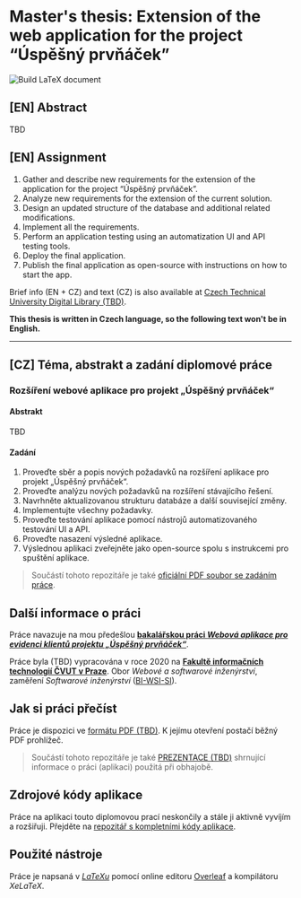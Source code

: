 # Master's thesis: Extension of the web application for the project “Úspěšný prvňáček”
![Build LaTeX document](https://github.com/rodlukas/masters-thesis/workflows/Build%20LaTeX%20document/badge.svg)
## [EN] Abstract
TBD

## [EN] Assignment
1. Gather and describe new requirements for the extension of the application for the project “Úspěšný prvňáček”.
2. Analyze new requirements for the extension of the current solution.
3. Design an updated structure of the database and additional related modifications.
4. Implement all the requirements.
5. Perform an application testing using an automatization UI and API testing tools.
6. Deploy the final application.
7. Publish the final application as open-source with instructions on how to start the app.

Brief info (EN + CZ) and text (CZ) is also available at [Czech Technical University Digital Library (TBD)](http://hdl.handle.net/).

**This thesis is written in Czech language, so the following text won't be in English.**

***
## [CZ] Téma, abstrakt a zadání diplomové práce
### Rozšíření webové aplikace pro projekt „Úspěšný prvňáček“
#### Abstrakt
TBD

#### Zadání
1. Proveďte sběr a popis nových požadavků na rozšíření aplikace pro projekt „Úspěšný prvňáček“.
2. Proveďte analýzu nových požadavků na rozšíření stávajícího řešení.
3. Navrhněte aktualizovanou strukturu databáze a další související změny.
4. Implementujte všechny požadavky.
5. Proveďte testování aplikace pomocí nástrojů automatizovaného testování UI a API.
6. Proveďte nasazení výsledné aplikace.
7. Výslednou aplikaci zveřejněte jako open-source spolu s instrukcemi pro spuštění aplikace.
> Součástí tohoto repozitáře je také [oficiální PDF soubor se zadáním práce](https://github.com/rodlukas/masters-thesis/raw/master/zadani.pdf).
## Další informace o práci
Práce navazuje na mou předešlou **[bakalářskou práci *Webová aplikace pro evidenci klientů projektu „Úspěšný prvňáček“*](https://github.com/rodlukas/bachelors-thesis)**.

Práce byla (TBD) vypracována v roce 2020 na **[Fakultě informačních technologií ČVUT v Praze](https://fit.cvut.cz/)**. Obor *Webové a softwarové inženýrství*, zaměření *Softwarové inženýrství* ([BI-WSI-SI](http://bk.fit.cvut.cz/cz/plany/pl30013758.html)).
## Jak si práci přečíst
Práce je dispozici ve [formátu PDF (TBD)](https://github.com/rodlukas/masters-thesis/raw/master/BP.pdf). K jejímu otevření postačí běžný PDF prohlížeč.
> Součástí tohoto repozitáře je také [PREZENTACE (TBD)](https://github.com/rodlukas/masters-thesis/raw/master/prezentace/BP_prezentace.pdf) shrnující informace o práci (aplikaci) použitá při obhajobě.
## Zdrojové kódy aplikace
Práce na aplikaci touto diplomovou prací neskončily a stále ji aktivně vyvíjím a rozšiřuji. Přejděte na [repozitář s kompletními kódy aplikace](https://github.com/rodlukas/UP-admin).
## Použité nástroje
Práce je napsaná v [*LaTeXu*](https://www.latex-project.org/about/) pomocí online editoru [Overleaf](https://www.overleaf.com/) a kompilátoru *XeLaTeX*.
